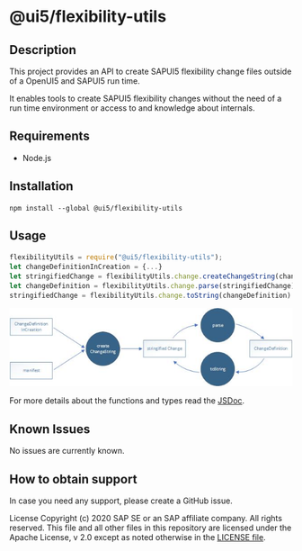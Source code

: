 # @ui5/flexibility-utils

## Description
This project provides an API to create SAPUI5 flexibility change files outside of a OpenUI5 and SAPUI5 run time.

It enables tools to create SAPUI5 flexibility changes without the need of a run time environment or access to and knowledge about internals.

## Requirements
* Node.js

## Installation
~~~
npm install --global @ui5/flexibility-utils
~~~

## Usage
~~~js
flexibilityUtils = require("@ui5/flexibility-utils");
let changeDefinitionInCreation = {...}
let stringifiedChange = flexibilityUtils.change.createChangeString(changeDefinitionInCreation, manifest)
let changeDefinition = flexibilityUtils.change.parse(stringifiedChange)
stringifiedChange = flexibilityUtils.change.toString(changeDefinition)
~~~

![Data Flow](./dataflow.jpg)

For more details about the functions and types read the [JSDoc](jsdoc/index.html).

## Known Issues
No issues are currently known.

## How to obtain support
In case you need any support, please create a GitHub issue.

License
Copyright (c) 2020 SAP SE or an SAP affiliate company. All rights reserved. This file and all other files in this repository are licensed under the Apache License, v 2.0 except as noted otherwise in the [LICENSE file](LICENSE.txt).

